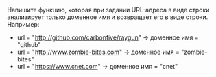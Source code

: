 Напишите функцию, которая при задании URL-адреса в виде строки анализирует только доменное имя и возвращает его в виде строки. Например:

* url = "http://github.com/carbonfive/raygun" -> доменное имя = "github"
* url = "http://www.zombie-bites.com" -> доменное имя = "zombie-bites"
* url = "https://www.cnet.com" -> доменное имя = "cnet"
